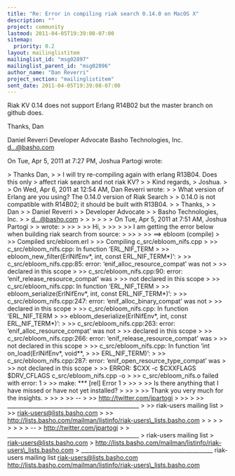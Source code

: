 ```yaml
---
title: "Re: Error in compiling riak search 0.14.0 on MacOS X"
description: ""
project: community
lastmod: 2011-04-05T19:39:08-07:00
sitemap:
  priority: 0.2
layout: mailinglistitem
mailinglist_id: "msg02897"
mailinglist_parent_id: "msg02896"
author_name: "Dan Reverri"
project_section: "mailinglistitem"
sent_date: 2011-04-05T19:39:08-07:00
---
```



Riak KV 0.14 does not support Erlang R14B02 but the master branch on github
does.

Thanks,
Dan

Daniel Reverri
Developer Advocate
Basho Technologies, Inc.
d...@basho.com


On Tue, Apr 5, 2011 at 7:27 PM, Joshua Partogi wrote:

&gt; Thanks Dan,
&gt;
&gt; I will try re-compiling again with erlang R13B04. Does this only
&gt; affect riak search and not riak KV?
&gt;
&gt; Kind regards,
&gt; Joshua.
&gt;
&gt; On Wed, Apr 6, 2011 at 12:54 AM, Dan Reverri  wrote:
&gt; &gt; What version of Erlang are you using? The 0.14.0 version of Riak Search
&gt; &gt; 0.14.0 is not compatible with R14B02; it should be built with R13B04.
&gt; &gt; Thanks,
&gt; &gt; Dan
&gt; &gt; Daniel Reverri
&gt; &gt; Developer Advocate
&gt; &gt; Basho Technologies, Inc.
&gt; &gt; d...@basho.com
&gt; &gt;
&gt; &gt;
&gt; &gt; On Tue, Apr 5, 2011 at 7:51 AM, Joshua Partogi 
&gt; &gt; wrote:
&gt; &gt;&gt;
&gt; &gt;&gt; Hi,
&gt; &gt;&gt;
&gt; &gt;&gt; I am getting the error below when building riak search from source:
&gt; &gt;&gt;
&gt; &gt;&gt; ==&gt; ebloom (compile)
&gt; &gt;&gt; Compiled src/ebloom.erl
&gt; &gt;&gt; Compiling c\_src/ebloom\_nifs.cpp
&gt; &gt;&gt; c\_src/ebloom\_nifs.cpp: In function ‘ERL\_NIF\_TERM
&gt; &gt;&gt; ebloom\_new\_filter(ErlNifEnv\*, int, const ERL\_NIF\_TERM\*)’:
&gt; &gt;&gt; c\_src/ebloom\_nifs.cpp:85: error: ‘enif\_alloc\_resource\_compat’ was not
&gt; &gt;&gt; declared in this scope
&gt; &gt;&gt; c\_src/ebloom\_nifs.cpp:90: error: ‘enif\_release\_resource\_compat’ was
&gt; &gt;&gt; not declared in this scope
&gt; &gt;&gt; c\_src/ebloom\_nifs.cpp: In function ‘ERL\_NIF\_TERM
&gt; &gt;&gt; ebloom\_serialize(ErlNifEnv\*, int, const ERL\_NIF\_TERM\*)’:
&gt; &gt;&gt; c\_src/ebloom\_nifs.cpp:247: error: ‘enif\_alloc\_binary\_compat’ was not
&gt; &gt;&gt; declared in this scope
&gt; &gt;&gt; c\_src/ebloom\_nifs.cpp: In function ‘ERL\_NIF\_TERM
&gt; &gt;&gt; ebloom\_deserialize(ErlNifEnv\*, int, const ERL\_NIF\_TERM\*)’:
&gt; &gt;&gt; c\_src/ebloom\_nifs.cpp:263: error: ‘enif\_alloc\_resource\_compat’ was not
&gt; &gt;&gt; declared in this scope
&gt; &gt;&gt; c\_src/ebloom\_nifs.cpp:266: error: ‘enif\_release\_resource\_compat’ was
&gt; &gt;&gt; not declared in this scope
&gt; &gt;&gt; c\_src/ebloom\_nifs.cpp: In function ‘int on\_load(ErlNifEnv\*, void\*\*,
&gt; &gt;&gt; ERL\_NIF\_TERM)’:
&gt; &gt;&gt; c\_src/ebloom\_nifs.cpp:287: error: ‘enif\_open\_resource\_type\_compat’ was
&gt; &gt;&gt; not declared in this scope
&gt; &gt;&gt; ERROR: $CXX -c $CXXFLAGS $DRV\_CFLAGS c\_src/ebloom\_nifs.cpp -o
&gt; &gt;&gt; c\_src/ebloom\_nifs.o failed with error: 1
&gt; &gt;&gt; make: \*\*\* [rel] Error 1
&gt; &gt;&gt;
&gt; &gt;&gt; Is there anything that I have missed or have not yet installed?
&gt; &gt;&gt;
&gt; &gt;&gt; Thank you very much for the insights.
&gt; &gt;&gt;
&gt; &gt;&gt; --
&gt; &gt;&gt; http://twitter.com/jpartogi
&gt; &gt;&gt;
&gt; &gt;&gt; \_\_\_\_\_\_\_\_\_\_\_\_\_\_\_\_\_\_\_\_\_\_\_\_\_\_\_\_\_\_\_\_\_\_\_\_\_\_\_\_\_\_\_\_\_\_\_
&gt; &gt;&gt; riak-users mailing list
&gt; &gt;&gt; riak-users@lists.basho.com
&gt; &gt;&gt; http://lists.basho.com/mailman/listinfo/riak-users\_lists.basho.com
&gt; &gt;
&gt; &gt;
&gt;
&gt;
&gt;
&gt; --
&gt; http://twitter.com/jpartogi
&gt;
&gt; \_\_\_\_\_\_\_\_\_\_\_\_\_\_\_\_\_\_\_\_\_\_\_\_\_\_\_\_\_\_\_\_\_\_\_\_\_\_\_\_\_\_\_\_\_\_\_
&gt; riak-users mailing list
&gt; riak-users@lists.basho.com
&gt; http://lists.basho.com/mailman/listinfo/riak-users\_lists.basho.com
&gt;
\_\_\_\_\_\_\_\_\_\_\_\_\_\_\_\_\_\_\_\_\_\_\_\_\_\_\_\_\_\_\_\_\_\_\_\_\_\_\_\_\_\_\_\_\_\_\_
riak-users mailing list
riak-users@lists.basho.com
http://lists.basho.com/mailman/listinfo/riak-users\_lists.basho.com

